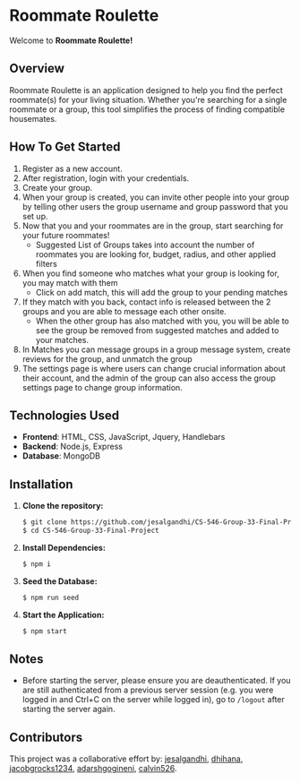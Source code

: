 # Roommate Roulette

Welcome to **Roommate Roulette!** 

## Overview

Roommate Roulette is an application designed to help you find the perfect roommate(s) for your living situation. Whether you're searching for a single roommate or a group, this tool simplifies the process of finding compatible housemates.

## How To Get Started
1. Register as a new account.
2. After registration, login with your credentials.
3. Create your group.
4. When your group is created, you can invite other people into your group by telling other users the group username and group password that you set up.
5. Now that you and your roommates are in the group, start searching for your future roommates!
   - Suggested List of Groups takes into account the number of roommates you are looking for, budget, radius, and other applied filters
6. When you find someone who matches what your group is looking for, you may match with them
   - Click on add match, this will add the group to your pending matches 
7. If they match with you back, contact info is released between the 2 groups and you are able to message each other onsite.
   - When the other group has also matched with you, you will be able to see the group be removed from suggested matches and added to your matches.
8. In Matches you can message groups in a group message system, create reviews for the group, and unmatch the group
9. The settings page is where users can change crucial information about their account, and the admin of the group can also access the group settings page to change group information.



## Technologies Used

- **Frontend**: HTML, CSS, JavaScript, Jquery, Handlebars
- **Backend**: Node.js, Express
- **Database**: MongoDB

## Installation

1. **Clone the repository:**

   ```bash
   $ git clone https://github.com/jesalgandhi/CS-546-Group-33-Final-Project
   $ cd CS-546-Group-33-Final-Project
   ```

2. **Install Dependencies:**

   ```bash
   $ npm i
   ```

3. **Seed the Database:**

   ```bash
   $ npm run seed
   ```

4. **Start the Application:**

   ```bash
   $ npm start
   ```

## Notes
- Before starting the server, please ensure you are deauthenticated. If you are still authenticated from a previous server session (e.g. you were logged in and Ctrl+C on the server while logged in), go to `/logout` after starting the server again.

## Contributors
This project was a collaborative effort by: 
<a href="https://github.com/jesalgandhi">jesalgandhi</a>, <a href="https://github.com/dhihana">dhihana</a>, <a href="https://github.com/jacobgrocks1234">jacobgrocks1234</a>, <a href="https://github.com/adarshgogineni">adarshgogineni</a>, <a href="https://github.com/calvin526">calvin526</a>.
